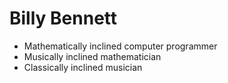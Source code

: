 Billy Bennett
==========
* Mathematically inclined computer programmer
* Musically inclined mathematician
* Classically inclined musician

